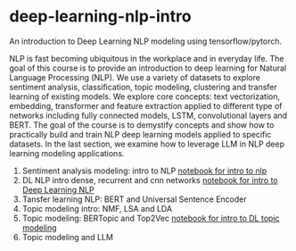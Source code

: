 # deep-learning-nlp-intro
An introduction to Deep Learning NLP modeling using tensorflow/pytorch.

NLP is fast becoming ubiquitous in the workplace and in everyday life. The goal of this course is to provide an introduction to deep learning for Natural Language Processing (NLP).  We use a variety of datasets to explore sentiment analysis, classification, topic modeling, clustering and transfer learning of existing models. We explore core concepts: text vectorization, embedding, transformer and feature extraction applied to different type of networks including fully connected models, LSTM, convolutional layers and BERT. The goal of the course is to demystify concepts and show how to practically build and train NLP deep learning models applied to specific datasets. In the last section, we examine how to leverage LLM in NLP deep learning modeling applications.


1. Sentiment analysis modeling: intro to NLP [notebook for intro to nlp](https://github.com/bparment1/deep-learning-nlp-intro/blob/main/sentiment_analysis_intro_tfidf_rf.ipynb)
2. DL NLP intro dense, recurrent and cnn networks [notebook for intro to Deep Learning NLP](https://github.com/bparment1/deep-learning-nlp-intro/blob/main/DNN_and_embedding_NLP_deep_learning.ipynb)
3. Tansfer learning NLP: BERT and Universal Sentence Encoder
4. Topic modeling intro: NMF, LSA and LDA
5. Topic modeling: BERTopic and Top2Vec [notebook for intro to DL topic modeling](https://github.com/bparment1/deep-learning-nlp-intro/blob/main/topic_modeling_bertopic_top2vec.ipynb)
6. Topic modeling and LLM
